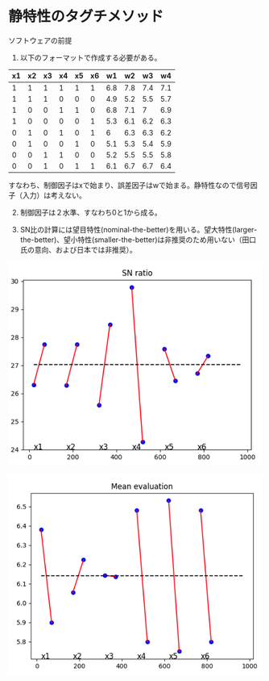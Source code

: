 # 静特性のタグチメソッド

ソフトウェアの前提

1. 以下のフォーマットで作成する必要がある。

| x1 | x2 | x3 | x4 | x5 | x6 | w1  | w2  | w3  | w4  |
| -- | -- | -- | -- | -- | -- | --- | --- | --- | --- |
| 1  | 1  | 1  | 1  | 1  | 1  | 6.8 | 7.8 | 7.4 | 7.1 |
| 1  | 1  | 1  | 0  | 0  | 0  | 4.9 | 5.2 | 5.5 | 5.7 |
| 1  | 0  | 0  | 1  | 1  | 0  | 6.8 | 7.1 | 7   | 6.9 |
| 1  | 0  | 0  | 0  | 0  | 1  | 5.3 | 6.1 | 6.2 | 6.3 |
| 0  | 1  | 0  | 1  | 0  | 1  | 6   | 6.3 | 6.3 | 6.2 |
| 0  | 1  | 0  | 0  | 1  | 0  | 5.1 | 5.3 | 5.4 | 5.9 |
| 0  | 0  | 1  | 1  | 0  | 0  | 5.2 | 5.5 | 5.5 | 5.8 |
| 0  | 0  | 1  | 0  | 1  | 1  | 6.1 | 6.7 | 6.7 | 6.4 |

すなわち、制御因子はxで始まり、誤差因子はwで始まる。静特性なので信号因子（入力）は考えない。

2. 制御因子は２水準、すなわち0と1から成る。

3. SN比の計算には望目特性(nominal-the-better)を用いる。望大特性(larger-the-better)、望小特性(smaller-the-better)は非推奨のため用いない（田口氏の意向、および日本では非推奨）。

![](image/sn.png)

![](image/mean.png)
